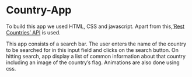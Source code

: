 # Country-App

To build this app we used HTML, CSS and javascript. Apart from this,[‘Rest Countries’ API](https://restcountries.com/) is used.
 
This app consists of a search bar. The user enters the name of the country to be searched for in this input field and clicks on the search button. On hitting search, app display a list of common information about that country including an image of the country’s flag.
Animations are also done using css.

